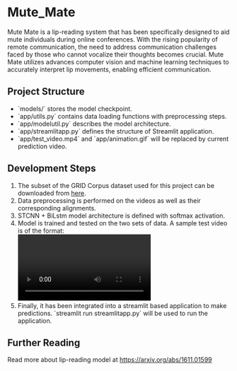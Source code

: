 # Mute_Mate

Mute Mate is a lip-reading system that has been specifically designed to aid mute individuals during online conferences. With the rising popularity of remote communication, the need to address communication challenges faced by those who cannot vocalize their thoughts becomes crucial. Mute Mate utilizes advances computer vision and machine learning techniques to accurately interpret lip movements, enabling efficient communication. 

## Project Structure
<ul>
  <li>
    `models/` stores the model checkpoint.
  </li>
  <li>
    `app/utils.py` contains data loading functions with preprocessing steps.
  </li>
  <li>
    `app/modelutil.py` describes the model architecture.
  </li>
  <li>
    `app/streamlitapp.py` defines the structure of Streamlit application.
  </li>
  <li>
    `app/test_video.mp4` and `app/animation.gif` will be replaced by current prediction video.
  </li>
</ul>

## Development Steps
<ol>
<li>The subset of the GRID Corpus dataset used for this project can be downloaded from <a href="https://drive.google.com/uc?id=1YlvpDLix3S-U8fd-gqRwPcWXAXm8JwjL">here</a>.</li>
<li>Data preprocessing is performed on the videos as well as their corresponding alignments.</li>
<li>
  STCNN + BiLstm model architecture is defined with softmax activation. 
</li>
<li>
  Model is trained and tested on the two sets of data. A sample test video is of the format:<br>
  <video src="./app/test_video.mp4"> 
</li>
  <li>
    Finally, it has been integrated into a streamlit based application to make predictions. `streamlit run streamlitapp.py` will be used to run the application.
  </li>
</ol>

## Further Reading
Read more about lip-reading model at https://arxiv.org/abs/1611.01599
